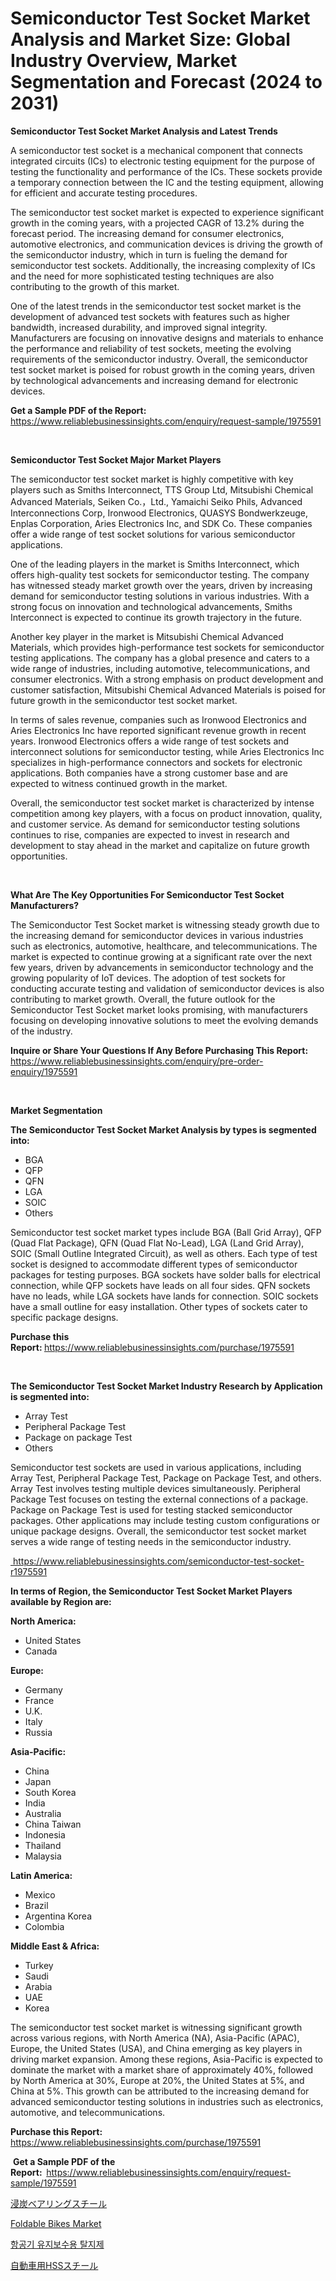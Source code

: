 <p><h1>Semiconductor Test Socket Market Analysis and Market Size: Global Industry Overview, Market Segmentation and Forecast (2024 to 2031)</h1></p><p><strong>Semiconductor Test Socket Market Analysis and Latest Trends</strong></p>
<p><p>A semiconductor test socket is a mechanical component that connects integrated circuits (ICs) to electronic testing equipment for the purpose of testing the functionality and performance of the ICs. These sockets provide a temporary connection between the IC and the testing equipment, allowing for efficient and accurate testing procedures.</p><p>The semiconductor test socket market is expected to experience significant growth in the coming years, with a projected CAGR of 13.2% during the forecast period. The increasing demand for consumer electronics, automotive electronics, and communication devices is driving the growth of the semiconductor industry, which in turn is fueling the demand for semiconductor test sockets. Additionally, the increasing complexity of ICs and the need for more sophisticated testing techniques are also contributing to the growth of this market.</p><p>One of the latest trends in the semiconductor test socket market is the development of advanced test sockets with features such as higher bandwidth, increased durability, and improved signal integrity. Manufacturers are focusing on innovative designs and materials to enhance the performance and reliability of test sockets, meeting the evolving requirements of the semiconductor industry. Overall, the semiconductor test socket market is poised for robust growth in the coming years, driven by technological advancements and increasing demand for electronic devices.</p></p>
<p><strong>Get a Sample PDF of the Report:&nbsp;</strong> <a href="https://www.reliablebusinessinsights.com/enquiry/request-sample/1975591">https://www.reliablebusinessinsights.com/enquiry/request-sample/1975591</a></p>
<p>&nbsp;</p>
<p><strong>Semiconductor Test Socket Major Market Players</strong></p>
<p><p>The semiconductor test socket market is highly competitive with key players such as Smiths Interconnect, TTS Group Ltd, Mitsubishi Chemical Advanced Materials, Seiken Co.，Ltd., Yamaichi Seiko Phils, Advanced Interconnections Corp, Ironwood Electronics, QUASYS Bondwerkzeuge, Enplas Corporation, Aries Electronics Inc, and SDK Co. These companies offer a wide range of test socket solutions for various semiconductor applications.</p><p>One of the leading players in the market is Smiths Interconnect, which offers high-quality test sockets for semiconductor testing. The company has witnessed steady market growth over the years, driven by increasing demand for semiconductor testing solutions in various industries. With a strong focus on innovation and technological advancements, Smiths Interconnect is expected to continue its growth trajectory in the future.</p><p>Another key player in the market is Mitsubishi Chemical Advanced Materials, which provides high-performance test sockets for semiconductor testing applications. The company has a global presence and caters to a wide range of industries, including automotive, telecommunications, and consumer electronics. With a strong emphasis on product development and customer satisfaction, Mitsubishi Chemical Advanced Materials is poised for future growth in the semiconductor test socket market.</p><p>In terms of sales revenue, companies such as Ironwood Electronics and Aries Electronics Inc have reported significant revenue growth in recent years. Ironwood Electronics offers a wide range of test sockets and interconnect solutions for semiconductor testing, while Aries Electronics Inc specializes in high-performance connectors and sockets for electronic applications. Both companies have a strong customer base and are expected to witness continued growth in the market.</p><p>Overall, the semiconductor test socket market is characterized by intense competition among key players, with a focus on product innovation, quality, and customer service. As demand for semiconductor testing solutions continues to rise, companies are expected to invest in research and development to stay ahead in the market and capitalize on future growth opportunities.</p></p>
<p>&nbsp;</p>
<p><strong>What Are The Key Opportunities For Semiconductor Test Socket Manufacturers?</strong></p>
<p><p>The Semiconductor Test Socket market is witnessing steady growth due to the increasing demand for semiconductor devices in various industries such as electronics, automotive, healthcare, and telecommunications. The market is expected to continue growing at a significant rate over the next few years, driven by advancements in semiconductor technology and the growing popularity of IoT devices. The adoption of test sockets for conducting accurate testing and validation of semiconductor devices is also contributing to market growth. Overall, the future outlook for the Semiconductor Test Socket market looks promising, with manufacturers focusing on developing innovative solutions to meet the evolving demands of the industry.</p></p>
<p><strong>Inquire or Share Your Questions If Any Before Purchasing This Report:</strong> <a href="https://www.reliablebusinessinsights.com/enquiry/pre-order-enquiry/1975591">https://www.reliablebusinessinsights.com/enquiry/pre-order-enquiry/1975591</a></p>
<p>&nbsp;</p>
<p><strong>Market Segmentation</strong></p>
<p><strong>The Semiconductor Test Socket Market Analysis by types is segmented into:</strong></p>
<p><ul><li>BGA</li><li>QFP</li><li>QFN</li><li>LGA</li><li>SOIC</li><li>Others</li></ul></p>
<p><p>Semiconductor test socket market types include BGA (Ball Grid Array), QFP (Quad Flat Package), QFN (Quad Flat No-Lead), LGA (Land Grid Array), SOIC (Small Outline Integrated Circuit), as well as others. Each type of test socket is designed to accommodate different types of semiconductor packages for testing purposes. BGA sockets have solder balls for electrical connection, while QFP sockets have leads on all four sides. QFN sockets have no leads, while LGA sockets have lands for connection. SOIC sockets have a small outline for easy installation. Other types of sockets cater to specific package designs.</p></p>
<p><strong>Purchase this Report:&nbsp;</strong><a href="https://www.reliablebusinessinsights.com/purchase/1975591">https://www.reliablebusinessinsights.com/purchase/1975591</a></p>
<p>&nbsp;</p>
<p><strong>The Semiconductor Test Socket Market Industry Research by Application is segmented into:</strong></p>
<p><ul><li>Array Test</li><li>Peripheral Package Test</li><li>Package on package Test</li><li>Others</li></ul></p>
<p><p>Semiconductor test sockets are used in various applications, including Array Test, Peripheral Package Test, Package on Package Test, and others. Array Test involves testing multiple devices simultaneously. Peripheral Package Test focuses on testing the external connections of a package. Package on Package Test is used for testing stacked semiconductor packages. Other applications may include testing custom configurations or unique package designs. Overall, the semiconductor test socket market serves a wide range of testing needs in the semiconductor industry.</p></p>
<p><a href="https://www.reliablebusinessinsights.com/semiconductor-test-socket-r1975591">&nbsp;https://www.reliablebusinessinsights.com/semiconductor-test-socket-r1975591</a></p>
<p><strong>In terms of Region, the Semiconductor Test Socket Market Players available by Region are:</strong></p>
<p>
    <p> <strong> North America: </strong>
        <ul>
            <li>United States</li>
            <li>Canada</li>
        </ul>
        </p> 
    <p> <strong> Europe: </strong>
        <ul>
            <li>Germany</li>
            <li>France</li>
            <li>U.K.</li>
            <li>Italy</li>
            <li>Russia</li>
        </ul>
        </p> 
    <p> <strong> Asia-Pacific: </strong>
        <ul>
            <li>China</li>
            <li>Japan</li>
            <li>South Korea</li>
            <li>India</li>
            <li>Australia</li>
            <li>China Taiwan</li>
            <li>Indonesia</li>
            <li>Thailand</li>
            <li>Malaysia</li>
        </ul>
        </p> 
    <p> <strong> Latin America: </strong>
        <ul>
            <li>Mexico</li>
            <li>Brazil</li>
            <li>Argentina Korea</li>
            <li>Colombia</li>
        </ul>
        </p> 
    <p> <strong> Middle East & Africa: </strong>
        <ul>
            <li>Turkey</li>
            <li>Saudi</li>
            <li>Arabia</li>
            <li>UAE</li>
            <li>Korea</li>
        </ul>
    </p>
    </p>
<p><p>The semiconductor test socket market is witnessing significant growth across various regions, with North America (NA), Asia-Pacific (APAC), Europe, the United States (USA), and China emerging as key players in driving market expansion. Among these regions, Asia-Pacific is expected to dominate the market with a market share of approximately 40%, followed by North America at 30%, Europe at 20%, the United States at 5%, and China at 5%. This growth can be attributed to the increasing demand for advanced semiconductor testing solutions in industries such as electronics, automotive, and telecommunications.</p></p>
<p><strong>Purchase this Report: </strong><a href="https://www.reliablebusinessinsights.com/purchase/1975591">https://www.reliablebusinessinsights.com/purchase/1975591</a></p>
<p>&nbsp;<strong>Get a Sample PDF of the Report:&nbsp;&nbsp;</strong><a href="https://www.reliablebusinessinsights.com/enquiry/request-sample/1975591">https://www.reliablebusinessinsights.com/enquiry/request-sample/1975591</a></p>
<p><strong></strong></p>
<p><p><a href="https://github.com/zekaoe592392/Market-Research-Report-List-2/blob/main/2105009142610.md">浸炭ベアリングスチール</a></p><p><a href="https://github.com/alexcrou8/Market-Research-Report-List-1/blob/main/foldable-bikes-market.md">Foldable Bikes Market</a></p><p><a href="https://github.com/RonSpencer61/Market-Research-Report-List-1/blob/main/4683576150376.md">항공기 유지보수용 탈지제</a></p><p><a href="https://github.com/MacyOrn/Market-Research-Report-List-1/blob/main/2278659142609.md">自動車用HSSスチール</a></p></p>